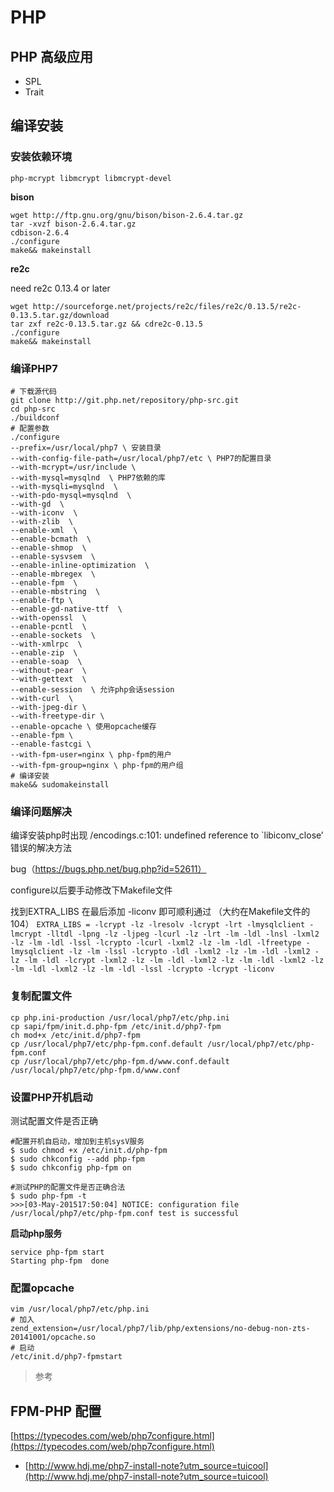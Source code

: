 # PHP

## PHP 高级应用

- SPL
- Trait

## 编译安装

### 安装依赖环境

`php-mcrypt libmcrypt libmcrypt-devel`

**bison**

```
wget http://ftp.gnu.org/gnu/bison/bison-2.6.4.tar.gz
tar -xvzf bison-2.6.4.tar.gz
cdbison-2.6.4
./configure
make&& makeinstall
```

**re2c**

need re2c 0.13.4 or later

```
wget http://sourceforge.net/projects/re2c/files/re2c/0.13.5/re2c-0.13.5.tar.gz/download
tar zxf re2c-0.13.5.tar.gz && cdre2c-0.13.5
./configure
make&& makeinstall
```

### 编译PHP7

```
# 下载源代码
git clone http://git.php.net/repository/php-src.git
cd php-src
./buildconf
# 配置参数
./configure 
--prefix=/usr/local/php7 \ 安装目录
--with-config-file-path=/usr/local/php7/etc \ PHP7的配置目录
--with-mcrypt=/usr/include \
--with-mysql=mysqlnd  \ PHP7依赖的库
--with-mysqli=mysqlnd  \
--with-pdo-mysql=mysqlnd  \
--with-gd  \
--with-iconv  \
--with-zlib  \
--enable-xml  \
--enable-bcmath  \
--enable-shmop  \
--enable-sysvsem  \
--enable-inline-optimization  \
--enable-mbregex  \
--enable-fpm  \
--enable-mbstring  \
--enable-ftp \
--enable-gd-native-ttf  \
--with-openssl  \
--enable-pcntl  \
--enable-sockets  \
--with-xmlrpc  \
--enable-zip  \
--enable-soap  \
--without-pear  \
--with-gettext  \
--enable-session  \ 允许php会话session
--with-curl  \
--with-jpeg-dir \
--with-freetype-dir \
--enable-opcache \ 使用opcache缓存
--enable-fpm \
--enable-fastcgi \
--with-fpm-user=nginx \ php-fpm的用户
--with-fpm-group=nginx \ php-fpm的用户组
# 编译安装
make&& sudomakeinstall
```

### 编译问题解决

编译安装php时出现 /encodings.c:101: undefined reference to `libiconv_close’ 错误的解决方法

bug（https://bugs.php.net/bug.php?id=52611）

configure以后要手动修改下Makefile文件

找到EXTRA_LIBS 在最后添加 -liconv 即可顺利通过
（大约在Makefile文件的104）
`EXTRA_LIBS = -lcrypt -lz -lresolv -lcrypt -lrt -lmysqlclient -lmcrypt -lltdl -lpng -lz -ljpeg -lcurl -lz -lrt -lm -ldl -lnsl -lxml2 -lz -lm -ldl -lssl -lcrypto -lcurl -lxml2 -lz -lm -ldl -lfreetype -lmysqlclient -lz -lm -lssl -lcrypto -ldl -lxml2 -lz -lm -ldl -lxml2 -lz -lm -ldl -lcrypt -lxml2 -lz -lm -ldl -lxml2 -lz -lm -ldl -lxml2 -lz -lm -ldl -lxml2 -lz -lm -ldl -lssl -lcrypto -lcrypt -liconv`

### 复制配置文件

```
cp php.ini-production /usr/local/php7/etc/php.ini
cp sapi/fpm/init.d.php-fpm /etc/init.d/php7-fpm
ch mod+x /etc/init.d/php7-fpm
cp /usr/local/php7/etc/php-fpm.conf.default /usr/local/php7/etc/php-fpm.conf
cp /usr/local/php7/etc/php-fpm.d/www.conf.default /usr/local/php7/etc/php-fpm.d/www.conf
```


### 设置PHP开机启动

测试配置文件是否正确

```
#配置开机自启动，增加到主机sysV服务
$ sudo chmod +x /etc/init.d/php-fpm
$ sudo chkconfig --add php-fpm
$ sudo chkconfig php-fpm on

#测试PHP的配置文件是否正确合法
$ sudo php-fpm -t
>>>[03-May-201517:50:04] NOTICE: configuration file /usr/local/php7/etc/php-fpm.conf test is successful
```

**启动php服务**

```
service php-fpm start
Starting php-fpm  done
```

### 配置opcache

```
vim /usr/local/php7/etc/php.ini
# 加入
zend_extension=/usr/local/php7/lib/php/extensions/no-debug-non-zts-20141001/opcache.so
# 启动
/etc/init.d/php7-fpmstart
```

>参考

## FPM-PHP 配置

[https://typecodes.com/web/php7configure.html](https://typecodes.com/web/php7configure.html)

- [http://www.hdj.me/php7-install-note?utm_source=tuicool](http://www.hdj.me/php7-install-note?utm_source=tuicool)